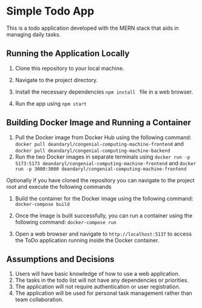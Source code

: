 # Simple Todo App
This is a todo application developed with the MERN stack that aids in managing daily tasks.

## Running the Application Locally

1. Clone this repository to your local machine.

2. Navigate to the project directory.

3. Install the necessary dependencies `npm install ` file in a web browser.

4. Run the app using `npm start`    

## Building Docker Image and Running a Container

1. Pull the Docker image from Docker Hub using the following command: `docker pull deandaryl/congenial-computing-machine-frontend` and `docker pull deandaryl/congenial-computing-machine-backend`
2. Run the two Docker images in separate terminals using `docker run -p 5173:5173 deandaryl/congenial-computing-machine-frontend` and `docker run -p 3000:3000 deandaryl/congenial-computing-machine-frontend`


Optionally if you have cloned the repository you can navigate to the project root and execute the following commands
1. Build the container for the Docker image using the following command: `docker-compose build`

4. Once the image is built successfully, you can run a container using the following command: `docker-compose run`

5. Open a web browser and navigate to `http://localhost:5137` to access the ToDo application running inside the Docker container.

## Assumptions and Decisions

1. Users will have basic knowledge of how to use a web application.
2. The tasks in the todo list will not have any dependencies or priorities.
3. The application will not require authentication or user registration.
4. The application will be used for personal task management rather than team collaboration.
